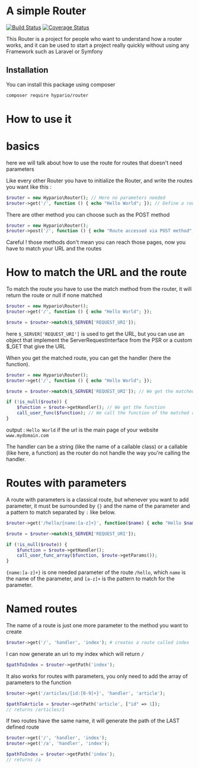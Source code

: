 # A simple Router

[![Build Status](https://travis-ci.org/Hypario/Router.svg?branch=master)](https://travis-ci.org/Hypario/Router)
[![Coverage Status](https://coveralls.io/repos/github/Hypario/Router/badge.svg?branch=master)](https://coveralls.io/github/Hypario/Router?branch=master)

This Router is a project for people who want to understand how a router works, and it can be used to start a project really quickly without using any Framework such as Laravel or Symfony

## Installation

You can install this package using composer

```bash
composer require hypario/router
```

# How to use it

# basics
here we will talk about how to use the route for routes that doesn't need parameters

Like every other Router you have to initialize the Router, and write the routes you want like this :

```php
$router = new Hypario\Router(); // Here no parameters needed
$router->get('/', function () { echo "Hello World"; }); // Define a route in GET method.
```

There are other method you can choose such as the POST method

```php
$router = new Hypario\Router();
$router->post('/', function () { echo "Route accessed via POST method"; });
```

Careful ! those methods don't mean you can reach those pages, now you have to match your URL and the routes

# How to match the URL and the route

To match the route you have to use the match method from the router, it will return the route or null if none matched
```php
$router = new Hypario\Router();
$router->get('/', function () { echo "Hello World"; });

$route = $router->match($_SERVER['REQUEST_URI']);
```
here `$_SERVER['REQUEST_URI']` is used to get the URL, but you can use an object that implement the ServerRequestInterface from the PSR or a custom $_GET that give the URL

When you get the matched route, you can get the handler (here the function).
```php
$router = new Hypario\Router();
$router->get('/', function () { echo "Hello World"; });

$route = $router->match($_SERVER['REQUEST_URI']); // We get the matched route

if (!is_null($route)) {
    $function = $route->getHandler(); // We get the function
    call_user_func($function); // We call the function of the matched route
}
```
output : `Hello World` if the url is the main page of your website `www.mydomain.com`

The handler can be a string (like the name of a callable class) or a callable (like here, a function) as the router do not handle the way you're calling the handler.

# Routes with parameters

A route with parameters is a classical route, but whenever you want to add parameter,
it must be surrounded by `{}` and the name of the parameter and a pattern to match 
separated by `:` like below.

```php
$router->get('/hello/{name:[a-z]+}', function($name) { echo "Hello $name";});

$route = $router->match($_SERVER['REQUEST_URI']);

if (!is_null($route)) {
    $function = $route->getHandler();
    call_user_func_array($function, $route->getParams());
}
```

`{name:[a-z]+}` is one needed parameter of the route `/hello`, which `name` is the name of
the parameter, and `[a-z]+` is the pattern to match for the parameter.

# Named routes

The name of a route is just one more parameter to the method you want to create

```php
$router->get('/', 'handler', 'index'); # creates a route called index
```

I can now generate an uri to my index which will return `/`

```php
$pathToIndex = $router->getPath('index');
```

It also works for routes with parameters, you only need to add the array of parameters to the function

```php
$router->get('/articles/{id:[0-9]+}', 'handler', 'article');

$pathToArticle = $router->getPath('article', ["id" => 1]); 
// returns /articles/1
```

If two routes have the same name, it will generate the path of the LAST defined route

```php
$router->get('/', 'handler', 'index');
$router->get('/a', 'handler', 'index');

$pathToIndex = $router->getPath('index');
// returns /a
```
